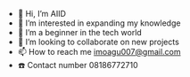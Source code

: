 - 👋 Hi, I’m AIID
- 👀 I’m interested in expanding my knowledge  
- 🌱 I’m a beginner in the tech world
- 💞️ I’m looking to collaborate on new projects 
- 📫 How to reach me imoagu007@gmail.com 
- ☎️ Contact number 08186772710 

<!---
chAIIDs/chAIIDs is a ✨ special ✨ repository because its `README.md` (this file) appears on your GitHub profile.
You can click the Preview link to take a look at your changes.
--->
